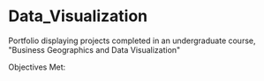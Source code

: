 # Data_Visualization
Portfolio displaying projects completed in an undergraduate course, "Business Geographics and Data Visualization"   

Objectives Met:  
